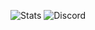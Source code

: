 ![Stats](https://github-readme-stats.vercel.app/api/pin/?username=itzlayz&repo=layz)
![Discord](https://discord-readme-badge.vercel.app/api?id=749310266625228921)
